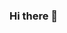 ### Hi there 👋
<!-- ### 你好👋，我是许聚展 -->


<!-- ######################################################## -->

<!--
- 🔭 I’m currently a Ph.D. student in Computer Science supervised by Prof. Ruizhen Hu, working in Visual Computing Research Center, Shenzhen University.
- 🌱 I am interested in Computer Graphics, Robotics and Reinforcement Learning.
- 🪵 I am also interested in blender.

<h3>Research</h3>


<div style="width: 100%;">
<img src="paper.svg" style="width: 100%;">
</div>

-->
